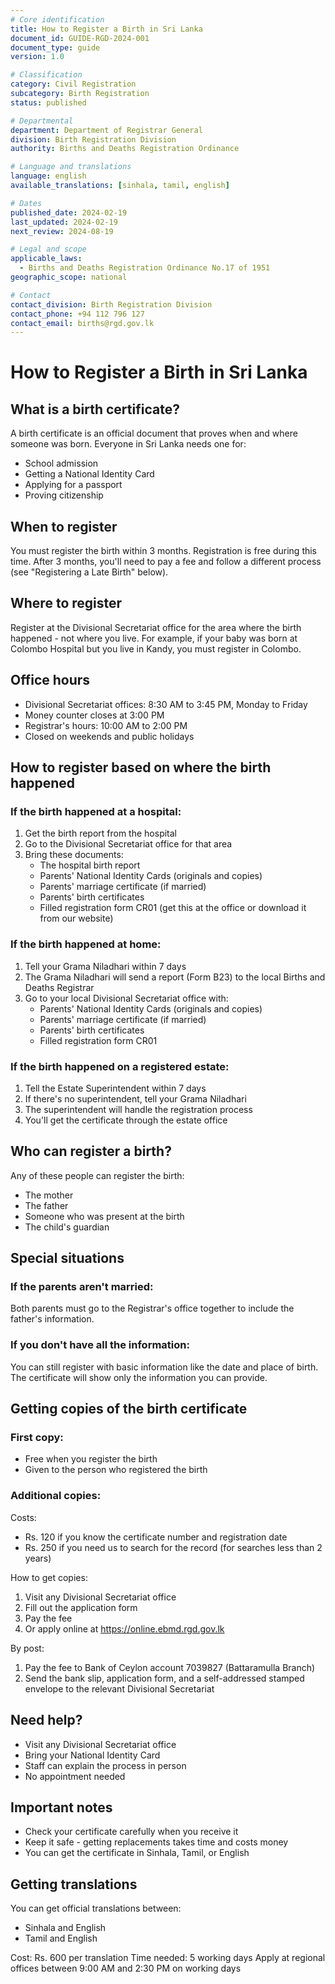 ```yaml
---
# Core identification
title: How to Register a Birth in Sri Lanka
document_id: GUIDE-RGD-2024-001
document_type: guide
version: 1.0

# Classification
category: Civil Registration
subcategory: Birth Registration
status: published

# Departmental
department: Department of Registrar General
division: Birth Registration Division
authority: Births and Deaths Registration Ordinance

# Language and translations
language: english
available_translations: [sinhala, tamil, english]

# Dates
published_date: 2024-02-19
last_updated: 2024-02-19
next_review: 2024-08-19

# Legal and scope
applicable_laws: 
  - Births and Deaths Registration Ordinance No.17 of 1951
geographic_scope: national

# Contact
contact_division: Birth Registration Division
contact_phone: +94 112 796 127
contact_email: births@rgd.gov.lk
---
```


# How to Register a Birth in Sri Lanka

## What is a birth certificate?
A birth certificate is an official document that proves when and where someone was born. Everyone in Sri Lanka needs one for:
- School admission
- Getting a National Identity Card
- Applying for a passport
- Proving citizenship

## When to register
You must register the birth within 3 months. Registration is free during this time. After 3 months, you'll need to pay a fee and follow a different process (see "Registering a Late Birth" below).

## Where to register
Register at the Divisional Secretariat office for the area where the birth happened - not where you live. For example, if your baby was born at Colombo Hospital but you live in Kandy, you must register in Colombo.

## Office hours
- Divisional Secretariat offices: 8:30 AM to 3:45 PM, Monday to Friday
- Money counter closes at 3:00 PM
- Registrar's hours: 10:00 AM to 2:00 PM
- Closed on weekends and public holidays

## How to register based on where the birth happened

### If the birth happened at a hospital:
1. Get the birth report from the hospital
2. Go to the Divisional Secretariat office for that area
3. Bring these documents:
   - The hospital birth report
   - Parents' National Identity Cards (originals and copies)
   - Parents' marriage certificate (if married)
   - Parents' birth certificates
   - Filled registration form CR01 (get this at the office or download it from our website)

### If the birth happened at home:
1. Tell your Grama Niladhari within 7 days
2. The Grama Niladhari will send a report (Form B23) to the local Births and Deaths Registrar
3. Go to your local Divisional Secretariat office with:
   - Parents' National Identity Cards (originals and copies)
   - Parents' marriage certificate (if married)
   - Parents' birth certificates
   - Filled registration form CR01

### If the birth happened on a registered estate:
1. Tell the Estate Superintendent within 7 days
2. If there's no superintendent, tell your Grama Niladhari
3. The superintendent will handle the registration process
4. You'll get the certificate through the estate office

## Who can register a birth?
Any of these people can register the birth:
- The mother
- The father
- Someone who was present at the birth
- The child's guardian

## Special situations

### If the parents aren't married:
Both parents must go to the Registrar's office together to include the father's information.

### If you don't have all the information:
You can still register with basic information like the date and place of birth. The certificate will show only the information you can provide.

## Getting copies of the birth certificate

### First copy:
- Free when you register the birth
- Given to the person who registered the birth

### Additional copies:
Costs:
- Rs. 120 if you know the certificate number and registration date
- Rs. 250 if you need us to search for the record (for searches less than 2 years)

How to get copies:
1. Visit any Divisional Secretariat office
2. Fill out the application form
3. Pay the fee
4. Or apply online at https://online.ebmd.rgd.gov.lk

By post:
1. Pay the fee to Bank of Ceylon account 7039827 (Battaramulla Branch)
2. Send the bank slip, application form, and a self-addressed stamped envelope to the relevant Divisional Secretariat

## Need help?
- Visit any Divisional Secretariat office
- Bring your National Identity Card
- Staff can explain the process in person
- No appointment needed

## Important notes
- Check your certificate carefully when you receive it
- Keep it safe - getting replacements takes time and costs money
- You can get the certificate in Sinhala, Tamil, or English

## Getting translations
You can get official translations between:
- Sinhala and English
- Tamil and English

Cost: Rs. 600 per translation
Time needed: 5 working days
Apply at regional offices between 9:00 AM and 2:30 PM on working days